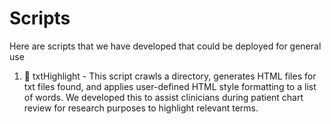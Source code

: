 # Scripts

Here are scripts that we have developed that could be deployed for general use

1. 🐍 txtHighlight - This script crawls a directory, generates HTML files for txt files found, and applies user-defined HTML style formatting to a list of words. We developed this to assist clinicians during patient chart review for research purposes to highlight relevant terms. 
